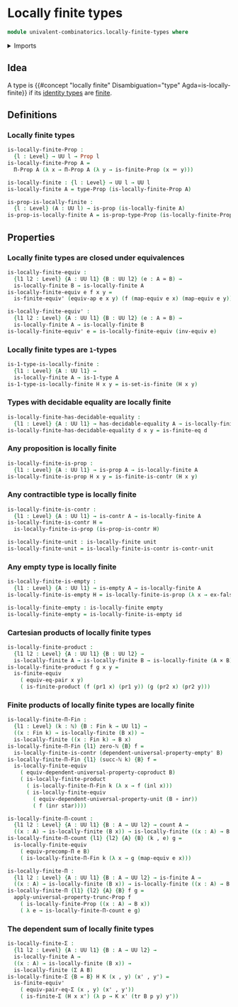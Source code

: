 # Locally finite types

```agda
module univalent-combinatorics.locally-finite-types where
```

<details><summary>Imports</summary>

```agda
open import elementary-number-theory.natural-numbers

open import foundation.1-types
open import foundation.cartesian-product-types
open import foundation.contractible-types
open import foundation.coproduct-types
open import foundation.decidable-equality
open import foundation.dependent-products-contractible-types
open import foundation.dependent-products-propositions
open import foundation.dependent-universal-property-equivalences
open import foundation.empty-types
open import foundation.equality-cartesian-product-types
open import foundation.equality-dependent-pair-types
open import foundation.equivalences
open import foundation.function-types
open import foundation.identity-types
open import foundation.propositional-truncations
open import foundation.propositions
open import foundation.transport-along-identifications
open import foundation.unit-type
open import foundation.universal-property-coproduct-types
open import foundation.universal-property-empty-type
open import foundation.universal-property-unit-type
open import foundation.universe-levels

open import univalent-combinatorics.cartesian-product-types
open import univalent-combinatorics.counting
open import univalent-combinatorics.dependent-pair-types
open import univalent-combinatorics.equality-finite-types
open import univalent-combinatorics.finite-types
open import univalent-combinatorics.standard-finite-types
```

</details>

## Idea

A type is
{{#concept "locally finite" Disambiguation="type" Agda=is-locally-finite}} if
its [identity types](foundation-core.identity-types.md) are
[finite](univalent-combinatorics.finite-types.md).

## Definitions

### Locally finite types

```agda
is-locally-finite-Prop :
  {l : Level} → UU l → Prop l
is-locally-finite-Prop A =
  Π-Prop A (λ x → Π-Prop A (λ y → is-finite-Prop (x ＝ y)))

is-locally-finite : {l : Level} → UU l → UU l
is-locally-finite A = type-Prop (is-locally-finite-Prop A)

is-prop-is-locally-finite :
  {l : Level} (A : UU l) → is-prop (is-locally-finite A)
is-prop-is-locally-finite A = is-prop-type-Prop (is-locally-finite-Prop A)
```

## Properties

### Locally finite types are closed under equivalences

```agda
is-locally-finite-equiv :
  {l1 l2 : Level} {A : UU l1} {B : UU l2} (e : A ≃ B) →
  is-locally-finite B → is-locally-finite A
is-locally-finite-equiv e f x y =
  is-finite-equiv' (equiv-ap e x y) (f (map-equiv e x) (map-equiv e y))

is-locally-finite-equiv' :
  {l1 l2 : Level} {A : UU l1} {B : UU l2} (e : A ≃ B) →
  is-locally-finite A → is-locally-finite B
is-locally-finite-equiv' e = is-locally-finite-equiv (inv-equiv e)
```

### Locally finite types are `1`-types

```agda
is-1-type-is-locally-finite :
  {l1 : Level} {A : UU l1} →
  is-locally-finite A → is-1-type A
is-1-type-is-locally-finite H x y = is-set-is-finite (H x y)
```

### Types with decidable equality are locally finite

```agda
is-locally-finite-has-decidable-equality :
  {l1 : Level} {A : UU l1} → has-decidable-equality A → is-locally-finite A
is-locally-finite-has-decidable-equality d x y = is-finite-eq d
```

### Any proposition is locally finite

```agda
is-locally-finite-is-prop :
  {l1 : Level} {A : UU l1} → is-prop A → is-locally-finite A
is-locally-finite-is-prop H x y = is-finite-is-contr (H x y)
```

### Any contractible type is locally finite

```agda
is-locally-finite-is-contr :
  {l1 : Level} {A : UU l1} → is-contr A → is-locally-finite A
is-locally-finite-is-contr H =
  is-locally-finite-is-prop (is-prop-is-contr H)

is-locally-finite-unit : is-locally-finite unit
is-locally-finite-unit = is-locally-finite-is-contr is-contr-unit
```

### Any empty type is locally finite

```agda
is-locally-finite-is-empty :
  {l1 : Level} {A : UU l1} → is-empty A → is-locally-finite A
is-locally-finite-is-empty H = is-locally-finite-is-prop (λ x → ex-falso (H x))

is-locally-finite-empty : is-locally-finite empty
is-locally-finite-empty = is-locally-finite-is-empty id
```

### Cartesian products of locally finite types

```agda
is-locally-finite-product :
  {l1 l2 : Level} {A : UU l1} {B : UU l2} →
  is-locally-finite A → is-locally-finite B → is-locally-finite (A × B)
is-locally-finite-product f g x y =
  is-finite-equiv
    ( equiv-eq-pair x y)
    ( is-finite-product (f (pr1 x) (pr1 y)) (g (pr2 x) (pr2 y)))
```

### Finite products of locally finite types are locally finite

```agda
is-locally-finite-Π-Fin :
  {l1 : Level} (k : ℕ) {B : Fin k → UU l1} →
  ((x : Fin k) → is-locally-finite (B x)) →
  is-locally-finite ((x : Fin k) → B x)
is-locally-finite-Π-Fin {l1} zero-ℕ {B} f =
  is-locally-finite-is-contr (dependent-universal-property-empty' B)
is-locally-finite-Π-Fin {l1} (succ-ℕ k) {B} f =
  is-locally-finite-equiv
    ( equiv-dependent-universal-property-coproduct B)
    ( is-locally-finite-product
      ( is-locally-finite-Π-Fin k (λ x → f (inl x)))
      ( is-locally-finite-equiv
        ( equiv-dependent-universal-property-unit (B ∘ inr))
        ( f (inr star))))

is-locally-finite-Π-count :
  {l1 l2 : Level} {A : UU l1} {B : A → UU l2} → count A →
  ((x : A) → is-locally-finite (B x)) → is-locally-finite ((x : A) → B x)
is-locally-finite-Π-count {l1} {l2} {A} {B} (k , e) g =
  is-locally-finite-equiv
    ( equiv-precomp-Π e B)
    ( is-locally-finite-Π-Fin k (λ x → g (map-equiv e x)))

is-locally-finite-Π :
  {l1 l2 : Level} {A : UU l1} {B : A → UU l2} → is-finite A →
  ((x : A) → is-locally-finite (B x)) → is-locally-finite ((x : A) → B x)
is-locally-finite-Π {l1} {l2} {A} {B} f g =
  apply-universal-property-trunc-Prop f
    ( is-locally-finite-Prop ((x : A) → B x))
    ( λ e → is-locally-finite-Π-count e g)
```

### The dependent sum of locally finite types

```agda
is-locally-finite-Σ :
  {l1 l2 : Level} {A : UU l1} {B : A → UU l2} →
  is-locally-finite A →
  ((x : A) → is-locally-finite (B x)) →
  is-locally-finite (Σ A B)
is-locally-finite-Σ {B = B} H K (x , y) (x' , y') =
  is-finite-equiv'
    ( equiv-pair-eq-Σ (x , y) (x' , y'))
    ( is-finite-Σ (H x x') (λ p → K x' (tr B p y) y'))
```
